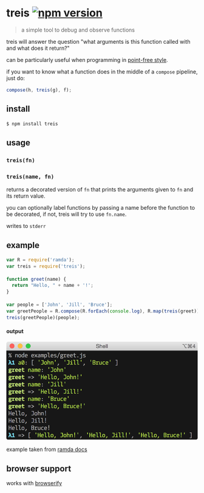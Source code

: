 # treis [![npm version](https://badge.fury.io/js/treis.svg)](https://www.npmjs.com/package/treis)

> a simple tool to debug and observe functions

treis will answer the question "what arguments is this function called with and what does it return?"

can be particularly useful when programming in [point-free style](http://en.wikipedia.org/wiki/Tacit_programming).

if you want to know what a function does in the middle of a `compose` pipeline, just do:

```js
compose(h, treis(g), f);
```

## install

```sh
$ npm install treis
```

## usage

### `treis(fn)`
### `treis(name, fn)`

returns a decorated version of `fn` that prints the arguments given to `fn`
and its return value.

you can optionally label functions by passing a name before the function
to be decorated, if not, treis will try to use `fn.name`.

writes to `stderr`

## example

```js
var R = require('ramda');
var treis = require('treis');

function greet(name) {
  return "Hello, " + name + '!';
}

var people = ['John', 'Jill', 'Bruce'];
var greetPeople = R.compose(R.forEach(console.log), R.map(treis(greet)));
treis(greetPeople)(people);
```

#### output

![](https://raw.githubusercontent.com/raine/treis/media/greet.png)

example taken from [ramda docs](http://ramdajs.com/docs)

## browser support

works with [browserify](http://browserify.org/)
